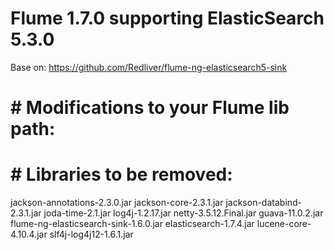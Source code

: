 # Flume 1.7.0 supporting ElasticSearch 5.3.0
  
  Base on: https://github.com/Redliver/flume-ng-elasticsearch5-sink
  
  
  # # Modifications to your Flume lib path:
  
  
  # # Libraries to be removed:

jackson-annotations-2.3.0.jar
jackson-core-2.3.1.jar
jackson-databind-2.3.1.jar
joda-time-2.1.jar
log4j-1.2.17.jar
netty-3.5.12.Final.jar
guava-11.0.2.jar
flume-ng-elasticsearch-sink-1.6.0.jar
elasticsearch-1.7.4.jar
lucene-core-4.10.4.jar
slf4j-log4j12-1.6.1.jar
  

